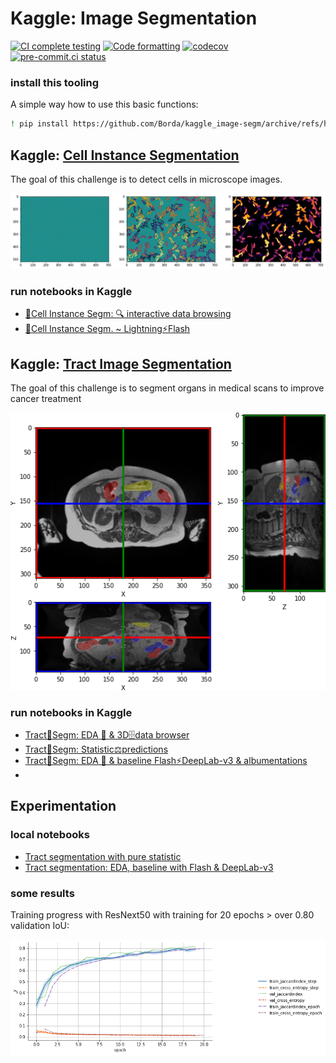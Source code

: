# Kaggle: Image Segmentation

[![CI complete testing](https://github.com/Borda/kaggle_image-segm/actions/workflows/ci_testing.yml/badge.svg?branch=main&event=push)](https://github.com/Borda/kaggle_image-segm/actions/workflows/ci_testing.yml)
[![Code formatting](https://github.com/Borda/kaggle_image-segm/actions/workflows/code-format.yml/badge.svg?branch=main&event=push)](https://github.com/Borda/kaggle_image-segm/actions/workflows/code-format.yml)
[![codecov](https://codecov.io/gh/Borda/kaggle_image-segm/branch/main/graph/badge.svg)](https://codecov.io/gh/Borda/kaggle_image-segm)
[![pre-commit.ci status](https://results.pre-commit.ci/badge/github/Borda/kaggle_image-segm/main.svg)](https://results.pre-commit.ci/latest/github/Borda/kaggle_image-segm/main)

### install this tooling

A simple way how to use this basic functions:

```bash
! pip install https://github.com/Borda/kaggle_image-segm/archive/refs/heads/main.zip
```

## Kaggle: [Cell Instance Segmentation](https://www.kaggle.com/c/sartorius-cell-instance-segmentation)

The goal of this challenge is to detect cells in microscope images.

![Sample cells visual](./assets/cells-annot.png)

### run notebooks in Kaggle

- [🦠Cell Instance Segm: 🔍 interactive data browsing](https://www.kaggle.com/jirkaborovec/cell-instance-segm-interactive-data-browsing)
- [🦠Cell Instance Segm. ~ Lightning⚡Flash](https://www.kaggle.com/jirkaborovec/cell-instance-segm-lightning-flash)

## Kaggle: [Tract Image Segmentation](https://www.kaggle.com/competitions/uw-madison-gi-tract-image-segmentation)

The goal of this challenge is to segment organs in medical scans to improve cancer treatment

![Sample organs visual](./assets/tract-annot.png)

### run notebooks in Kaggle

- [Tract🩻Segm: EDA 🔎 & 3D🗄️data browser](https://www.kaggle.com/code/jirkaborovec/tract-segm-eda-3d-data-browser)
- [Tract🩻Segm: Statistic⚖️predictions](https://www.kaggle.com/code/jirkaborovec/tract-segm-statistic-predictions)
- [Tract🩻Segm: EDA 🔎 & baseline Flash⚡DeepLab-v3 & albumentations](https://www.kaggle.com/code/jirkaborovec/tract-segm-eda-baseline-flash-deeplab-v3)
- [](<>)

## Experimentation

### local notebooks

- [Tract segmentation with pure statistic](./notebooks/Tract-segm_statistic-predictions.ipynb)
- [Tract segmentation: EDA, baseline with Flash & DeepLab-v3](./notebooks/Tract-segm_EDA-baseline-Flash-DeepLab-v3.ipynb)

### some results

Training progress with ResNext50 with training for 20 epochs > over 0.80 validation IoU:

![Training process](./assets/tract-segm_metrics.png)
